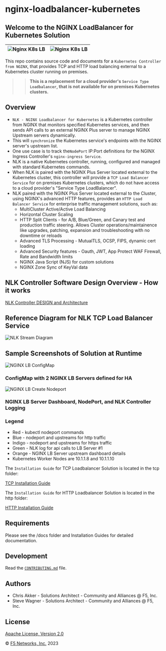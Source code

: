 # nginx-loadbalancer-kubernetes

## Welcome to the NGINX LoadBalancer for Kubernetes Solution

![Nginx K8s LB](media/nlk-logo.png) | ![Nginx K8s LB](media/nginx-2020.png)
--- | ---

This repo contains source code and documents for a `Kubernetes Controller from NGINX`, that provides TCP and HTTP load balancing external to a Kubernetes cluster running on premises.

>>**This is a replacement for a cloud provider's `Service Type Loadbalancer`, that is not available for on premises Kubernetes clusters.**

## Overview

- `NLK - NGINX Loadbalancer for Kubernetes` is a Kubernetes controller from NGINX that monitors specified Kubernetes services, and then sends API calls to an external NGINX Plus server to manage NGINX Upstream servers dynamically.
- This will `synchronize` the Kubernetes service's endpoints with the NGINX server's upstream list.
- One use case is to track the`NodePort` IP:Port definitions for the NGINX Ingress Controller's `nginx-ingress Service`.
- NLK is a native Kubernetes controller, running, configured and managed with standard Kubernetes commands.
- When NLK is paired with the NGINX Plus Server located external to the Kubernetes cluster, this controller will provide a `TCP Load Balancer Service` for on premises Kubernetes clusters, which do not have access to a cloud provider's "Service Type LoadBalancer".
- NLK paired with the NGINX Plus Server located external to the Cluster, using NGINX's advanced HTTP features, provides an `HTTP Load Balancer Service` for enterprise traffic management solutions, such as:
  - MultiCluster Active/Active Load Balancing
  - Horizontal Cluster Scaling
  - HTTP Split Clients - for A/B, Blue/Green, and Canary test and production traffic steering.  Allows Cluster operations/maintainence like upgrades, patching, expansion and troubleshooting with no downtime or reloads
  - Advanced TLS Processing - MutualTLS, OCSP, FIPS, dynamic cert loading
  - Advanced Security features - Oauth, JWT, App Protect WAF Firewall, Rate and Bandwidth limits
  - NGINX Java Script (NJS) for custom solutions
  - NGINX Zone Sync of KeyVal data

## NLK Controller Software Design Overview - How it works

[NLK Controller DESIGN and Architecture](DESIGN.md)

## Reference Diagram for NLK TCP Load Balancer Service

![NLK Stream Diagram](media/nlk-blog-diagram-v1.png)

## Sample Screenshots of Solution at Runtime

![NGINX LB ConfigMap](media/nlk-configmap.png)

### ConfigMap with 2 NGINX LB Servers defined for HA

![NGINX LB Create Nodeport](media/nlk-stream-create-nodeport.png)

### NGINX LB Server Dashboard, NodePort, and NLK Controller Logging

### Legend

- Red - kubectl nodeport commands
- Blue - nodeport and upstreams for http traffic
- Indigo - nodeport and upstreams for https traffic
- Green - NLK log for api calls to LB Server #1
- Orange - NGINX LB Server upstream dashboard details
- Kubernetes Worker Nodes are 10.1.1.8 and 10.1.1.10

The `Installation Guide` for TCP Loadbalancer Solution is located in the tcp folder:

[TCP Installation Guide](tcp/tcp-installation-guide.md)

The `Installation Guide` for HTTP Loadbalancer Solution is located in the http folder:

[HTTP Installation Guide](http/http-installation-guide.md)

## Requirements

Please see the /docs folder and Installation Guides for detailed documentation.

## Development

Read the [`CONTRIBUTING.md`](https://github.com/nginxinc/nginx-loadbalancer-kubernetes/blob/main/CONTRIBUTING.md) file.

## Authors

- Chris Akker - Solutions Architect - Community and Alliances @ F5, Inc.
- Steve Wagner - Solutions Architect - Community and Alliances @ F5, Inc.

## License

[Apache License, Version 2.0](https://github.com/nginxinc/nginx-loadbalancer-kubernetes/blob/main/LICENSE)

&copy; [F5 Networks, Inc.](https://www.f5.com/) 2023
